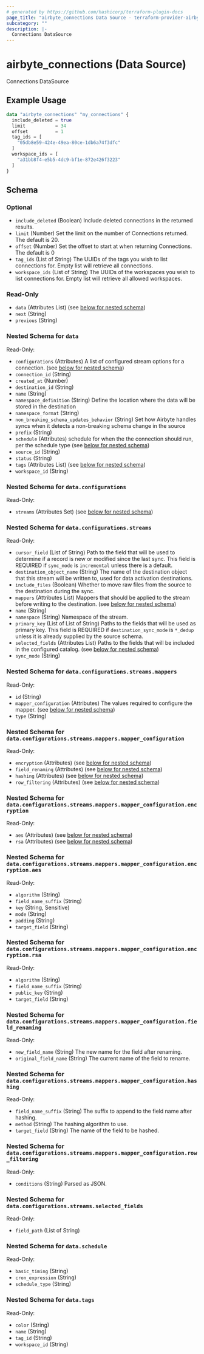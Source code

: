 ```yaml
---
# generated by https://github.com/hashicorp/terraform-plugin-docs
page_title: "airbyte_connections Data Source - terraform-provider-airbyte"
subcategory: ""
description: |-
  Connections DataSource
---
```


# airbyte_connections (Data Source)

Connections DataSource

## Example Usage

```terraform
data "airbyte_connections" "my_connections" {
  include_deleted = true
  limit           = 34
  offset          = 1
  tag_ids = [
    "05db8e59-424e-49ea-80ce-1db6a74f3dfc"
  ]
  workspace_ids = [
    "a31bb8f4-e5b5-4dc9-bf1e-872e426f3223"
  ]
}
```

<!-- schema generated by tfplugindocs -->
## Schema

### Optional

- `include_deleted` (Boolean) Include deleted connections in the returned results.
- `limit` (Number) Set the limit on the number of Connections returned. The default is 20.
- `offset` (Number) Set the offset to start at when returning Connections. The default is 0
- `tag_ids` (List of String) The UUIDs of the tags you wish to list connections for. Empty list will retrieve all connections.
- `workspace_ids` (List of String) The UUIDs of the workspaces you wish to list connections for. Empty list will retrieve all allowed workspaces.

### Read-Only

- `data` (Attributes List) (see [below for nested schema](#nestedatt--data))
- `next` (String)
- `previous` (String)

<a id="nestedatt--data"></a>
### Nested Schema for `data`

Read-Only:

- `configurations` (Attributes) A list of configured stream options for a connection. (see [below for nested schema](#nestedatt--data--configurations))
- `connection_id` (String)
- `created_at` (Number)
- `destination_id` (String)
- `name` (String)
- `namespace_definition` (String) Define the location where the data will be stored in the destination
- `namespace_format` (String)
- `non_breaking_schema_updates_behavior` (String) Set how Airbyte handles syncs when it detects a non-breaking schema change in the source
- `prefix` (String)
- `schedule` (Attributes) schedule for when the the connection should run, per the schedule type (see [below for nested schema](#nestedatt--data--schedule))
- `source_id` (String)
- `status` (String)
- `tags` (Attributes List) (see [below for nested schema](#nestedatt--data--tags))
- `workspace_id` (String)

<a id="nestedatt--data--configurations"></a>
### Nested Schema for `data.configurations`

Read-Only:

- `streams` (Attributes Set) (see [below for nested schema](#nestedatt--data--configurations--streams))

<a id="nestedatt--data--configurations--streams"></a>
### Nested Schema for `data.configurations.streams`

Read-Only:

- `cursor_field` (List of String) Path to the field that will be used to determine if a record is new or modified since the last sync. This field is REQUIRED if `sync_mode` is `incremental` unless there is a default.
- `destination_object_name` (String) The name of the destination object that this stream will be written to, used for data activation destinations.
- `include_files` (Boolean) Whether to move raw files from the source to the destination during the sync.
- `mappers` (Attributes List) Mappers that should be applied to the stream before writing to the destination. (see [below for nested schema](#nestedatt--data--configurations--streams--mappers))
- `name` (String)
- `namespace` (String) Namespace of the stream.
- `primary_key` (List of List of String) Paths to the fields that will be used as primary key. This field is REQUIRED if `destination_sync_mode` is `*_dedup` unless it is already supplied by the source schema.
- `selected_fields` (Attributes List) Paths to the fields that will be included in the configured catalog. (see [below for nested schema](#nestedatt--data--configurations--streams--selected_fields))
- `sync_mode` (String)

<a id="nestedatt--data--configurations--streams--mappers"></a>
### Nested Schema for `data.configurations.streams.mappers`

Read-Only:

- `id` (String)
- `mapper_configuration` (Attributes) The values required to configure the mapper. (see [below for nested schema](#nestedatt--data--configurations--streams--mappers--mapper_configuration))
- `type` (String)

<a id="nestedatt--data--configurations--streams--mappers--mapper_configuration"></a>
### Nested Schema for `data.configurations.streams.mappers.mapper_configuration`

Read-Only:

- `encryption` (Attributes) (see [below for nested schema](#nestedatt--data--configurations--streams--mappers--mapper_configuration--encryption))
- `field_renaming` (Attributes) (see [below for nested schema](#nestedatt--data--configurations--streams--mappers--mapper_configuration--field_renaming))
- `hashing` (Attributes) (see [below for nested schema](#nestedatt--data--configurations--streams--mappers--mapper_configuration--hashing))
- `row_filtering` (Attributes) (see [below for nested schema](#nestedatt--data--configurations--streams--mappers--mapper_configuration--row_filtering))

<a id="nestedatt--data--configurations--streams--mappers--mapper_configuration--encryption"></a>
### Nested Schema for `data.configurations.streams.mappers.mapper_configuration.encryption`

Read-Only:

- `aes` (Attributes) (see [below for nested schema](#nestedatt--data--configurations--streams--mappers--mapper_configuration--encryption--aes))
- `rsa` (Attributes) (see [below for nested schema](#nestedatt--data--configurations--streams--mappers--mapper_configuration--encryption--rsa))

<a id="nestedatt--data--configurations--streams--mappers--mapper_configuration--encryption--aes"></a>
### Nested Schema for `data.configurations.streams.mappers.mapper_configuration.encryption.aes`

Read-Only:

- `algorithm` (String)
- `field_name_suffix` (String)
- `key` (String, Sensitive)
- `mode` (String)
- `padding` (String)
- `target_field` (String)


<a id="nestedatt--data--configurations--streams--mappers--mapper_configuration--encryption--rsa"></a>
### Nested Schema for `data.configurations.streams.mappers.mapper_configuration.encryption.rsa`

Read-Only:

- `algorithm` (String)
- `field_name_suffix` (String)
- `public_key` (String)
- `target_field` (String)



<a id="nestedatt--data--configurations--streams--mappers--mapper_configuration--field_renaming"></a>
### Nested Schema for `data.configurations.streams.mappers.mapper_configuration.field_renaming`

Read-Only:

- `new_field_name` (String) The new name for the field after renaming.
- `original_field_name` (String) The current name of the field to rename.


<a id="nestedatt--data--configurations--streams--mappers--mapper_configuration--hashing"></a>
### Nested Schema for `data.configurations.streams.mappers.mapper_configuration.hashing`

Read-Only:

- `field_name_suffix` (String) The suffix to append to the field name after hashing.
- `method` (String) The hashing algorithm to use.
- `target_field` (String) The name of the field to be hashed.


<a id="nestedatt--data--configurations--streams--mappers--mapper_configuration--row_filtering"></a>
### Nested Schema for `data.configurations.streams.mappers.mapper_configuration.row_filtering`

Read-Only:

- `conditions` (String) Parsed as JSON.




<a id="nestedatt--data--configurations--streams--selected_fields"></a>
### Nested Schema for `data.configurations.streams.selected_fields`

Read-Only:

- `field_path` (List of String)




<a id="nestedatt--data--schedule"></a>
### Nested Schema for `data.schedule`

Read-Only:

- `basic_timing` (String)
- `cron_expression` (String)
- `schedule_type` (String)


<a id="nestedatt--data--tags"></a>
### Nested Schema for `data.tags`

Read-Only:

- `color` (String)
- `name` (String)
- `tag_id` (String)
- `workspace_id` (String)
